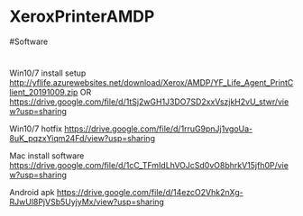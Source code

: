 # XeroxPrinterAMDP
 
#Software
#

Win10/7 install setup
http://yflife.azurewebsites.net/download/Xerox/AMDP/YF_Life_Agent_PrintClient_20191009.zip
OR
https://drive.google.com/file/d/1tSj2wGH1J3DO7SD2xxVszjkH2vU_stwr/view?usp=sharing

Win10/7 hotfix
https://drive.google.com/file/d/1rruG9pnJj1vgoUa-8uK_pqzxYiqm24Fd/view?usp=sharing

Mac install software
https://drive.google.com/file/d/1cC_TFmIdLhVOJcSd0vO8bhrkV15jfh0P/view?usp=sharing

Android apk
https://drive.google.com/file/d/14ezcO2Vhk2nXg-RJwUl8PjVSb5UyjyMx/view?usp=sharing
